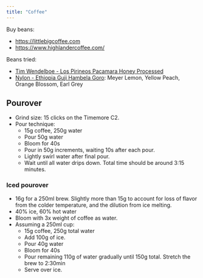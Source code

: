```yaml
---
title: "Coffee"
---
```


Buy beans:

- https://littlebigcoffee.com
- https://www.highlandercoffee.com/

Beans tried:

- [Tim Wendelboe - Los Pirineos Pacamara Honey Processed](https://timwendelboe.no/product/los-pirineos-pacamara-honey-processed/)
- [Nylon - Ethiopia Guji Hambela Goro](https://nylon.coffee/products/ethiopia-guji-hambela-goro): Meyer Lemon, Yellow Peach, Orange Blossom, Earl Grey

## Pourover

- Grind size: 15 clicks on the Timemore C2.
- Pour technique:
    - 15g coffee, 250g water
    - Pour 50g water
    - Bloom for 40s
    - Pour in 50g increments, waiting 10s after each pour.
    - Lightly swirl water after final pour.
    - Wait until all water drips down. Total time should be around 3:15 minutes.

### Iced pourover

- 16g for a 250ml brew. Slightly more than 15g to account for loss of flavor from the colder temperature, and the dilution from ice melting.
- 40% ice, 60% hot water
- Bloom with 3x weight of coffee as water.
- Assuming a 250ml cup:
    - 15g coffee, 250g total water
    - Add 100g of ice.
    - Pour 40g water
    - Bloom for 40s
    - Pour remaining 110g of water gradually until 150g total. Stretch the brew to 2:30min
    - Serve over ice.
